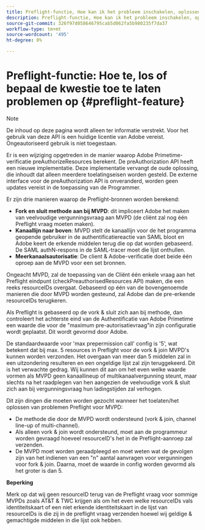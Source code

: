 ```yaml
---
title: Preflight-functie, Hoe kan ik het probleem inschakelen, oplossen of bepalen
description: Preflight-functie, Hoe kan ik het probleem inschakelen, oplossen of bepalen
source-git-commit: 326f97d058646795cab5d062fa5b980235f7da37
workflow-type: tm+mt
source-wordcount: '495'
ht-degree: 0%

---
```



# Preflight-functie: Hoe te, los of bepaal de kwestie toe te laten problemen op {#preflight-feature}

>[!NOTE]
>
>De inhoud op deze pagina wordt alleen ter informatie verstrekt. Voor het gebruik van deze API is een huidige licentie van Adobe vereist. Ongeautoriseerd gebruik is niet toegestaan.

Er is een wijziging opgetreden in de manier waarop Adobe Primetime-verificatie preAuthorizeResources berekent. De preAuthorization API heeft een nieuwe implementatie. Deze implementatie vervangt de oude oplossing, die inhoudt dat alleen meerdere toelatingseisen worden gesteld.
De externe interface voor de preAuthorization API is onveranderd, worden geen updates vereist in de toepassing van de Programmer.

Er zijn drie manieren waarop de Preflight-bronnen worden berekend:

* **Fork en sluit methode aan bij MVPD**: dit impliceert Adobe het maken van veelvoudige vergunningsvraag aan MVPD (de cliënt zal nog één Preflight vraag moeten maken).
* **Kanaallijn naar boven**: MVPD stelt de kanaallijn voor de het programma geopende gebruiker in de authentificatiereactie van SAML bloot en Adobe keert de erkende middelen terug die op dat worden gebaseerd. De SAML authN-respons in de SAML-tracer moet die lijst onthullen.
* **Meerkanaalsautorisatie**: De client &amp; Adobe-verificatie doet beide één oproep aan de MVPD voor een set bronnen.

Ongeacht MVPD, zal de toepassing van de Cliënt één enkele vraag aan het Preflight eindpunt (checkPreauthorisedResources API) maken, die een reeks resourceIDs overgaat. Gebaseerd op één van de bovengenoemde manieren die door MVPD worden gesteund, zal Adobe dan de pre-erkende resourceIDs terugkeren.

Als Preflight is gebaseerd op de vork &amp; sluit zich aan bij methode, dan controleert het achterste eind van de Authentificatie van Adobe Primetime een waarde die voor de &quot;maximum pre-autorisatievraag&quot;in zijn configuratie wordt geplaatst. Dit wordt gevormd door Adobe.

De standaardwaarde voor &#39;max prepermission call&#39; config is &#39;5&#39;, wat betekent dat bij max. 5 resources in Preflight voor de vork &amp; join MVPD&#39;s kunnen worden verzonden. Het overgaan van meer dan 5 middelen zal in een uitzondering resulteren en een ongeldige lijst zal zijn teruggekeerd. Dit is het verwachte gedrag. Wij kunnen dit aan om het even welke waarde vormen als MVPD geen kanaallineup of multikanaalvergunning steunt, maar slechts na het raadplegen van hen aangezien de veelvoudige vork &amp; sluit zich aan bij vergunningsvraag hun ladingstijden zal verhogen.

Dit zijn dingen die moeten worden gezocht wanneer het toelaten/het oplossen van problemen Preflight voor MVPD:

* De methode die door de MVPD wordt ondersteund (vork &amp; join, channel line-up of multi-channel).
* Als alleen vork &amp; join wordt ondersteund, moet aan de programmeur worden gevraagd hoeveel resourceID&#39;s het in de Preflight-aanroep zal verzenden.
* De MVPD moet worden geraadpleegd en moet weten wat de gevolgen zijn van het indienen van een &quot;n&quot; aantal aanvragen voor vergunningen voor fork &amp; join. Daarna, moet de waarde in config worden gevormd als het groter is dan 5.

**Beperking**

Merk op dat wij geen resourceID terug van de Preflight vraag voor sommige MVPDs zoals AT&amp;T &amp; TWC krijgen als om het even welke resourceIDs vals identiteitskaart of een niet erkende identiteitskaart in de lijst van resourceIDs is die zij in de preflight vraag verzenden hoewel wij geldige &amp; gemachtigde middelen in die lijst ook hebben.


